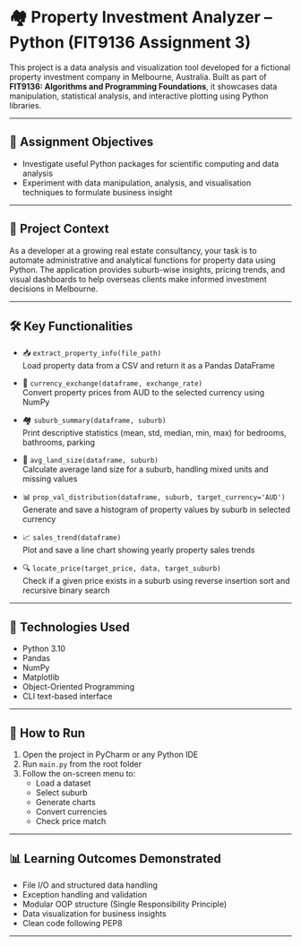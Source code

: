 # 🏘️ Property Investment Analyzer – Python (FIT9136 Assignment 3)

This project is a data analysis and visualization tool developed for a fictional property investment company in Melbourne, Australia.
Built as part of **FIT9136: Algorithms and Programming Foundations**, it showcases data manipulation, statistical analysis, and interactive plotting using Python libraries.

---

## 🎯 Assignment Objectives

- Investigate useful Python packages for scientific computing and data analysis  
-  Experiment with data manipulation, analysis, and visualisation techniques to formulate business insight

---

## 🧾 Project Context

As a developer at a growing real estate consultancy, your task is to automate administrative and analytical functions for property data using Python. The application provides suburb-wise insights, pricing trends, and visual dashboards to help overseas clients make informed investment decisions in Melbourne.

---

## 🛠 Key Functionalities

- 📥 `extract_property_info(file_path)`  
  Load property data from a CSV and return it as a Pandas DataFrame

- 💱 `currency_exchange(dataframe, exchange_rate)`  
  Convert property prices from AUD to the selected currency using NumPy

- 🏘️ `suburb_summary(dataframe, suburb)`  
  Print descriptive statistics (mean, std, median, min, max) for bedrooms, bathrooms, parking

- 📏 `avg_land_size(dataframe, suburb)`  
  Calculate average land size for a suburb, handling mixed units and missing values

- 📊 `prop_val_distribution(dataframe, suburb, target_currency='AUD')`  
  Generate and save a histogram of property values by suburb in selected currency

- 📈 `sales_trend(dataframe)`  
  Plot and save a line chart showing yearly property sales trends

- 🔍 `locate_price(target_price, data, target_suburb)`  
  Check if a given price exists in a suburb using reverse insertion sort and recursive binary search

---

## 🧰 Technologies Used

- Python 3.10
- Pandas
- NumPy
- Matplotlib
- Object-Oriented Programming
- CLI text-based interface

---


## 🚀 How to Run

1. Open the project in PyCharm or any Python IDE  
2. Run `main.py` from the root folder  
3. Follow the on-screen menu to:
   - Load a dataset
   - Select suburb
   - Generate charts
   - Convert currencies
   - Check price match

---

## 📊 Learning Outcomes Demonstrated

- File I/O and structured data handling
- Exception handling and validation
- Modular OOP structure (Single Responsibility Principle)
- Data visualization for business insights
- Clean code following PEP8

---




